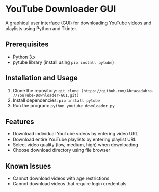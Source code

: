 # YouTube Downloader GUI

A graphical user interface (GUI) for downloading YouTube videos and playlists using Python and Tkinter.

## Prerequisites

- Python 3.x
- pytube library (install using `pip install pytube`)

## Installation and Usage

1. Clone the repository: `git clone (https://github.com/Abracadabra-7/YouTube-Downloader-GUI.git)`
2. Install dependencies: `pip install pytube`
3. Run the program: `python youtube_downloader.py`

## Features

- Download individual YouTube videos by entering video URL
- Download entire YouTube playlists by entering playlist URL
- Select video quality (low, medium, high) when downloading
- Choose download directory using file browser

## Known Issues

- Cannot download videos with age restrictions
- Cannot download videos that require login credentials
